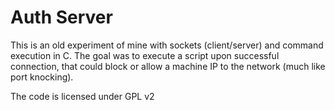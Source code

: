 # Auth Server

This is an old experiment of mine with sockets (client/server) and
command execution in C. The goal was to execute a script upon
successful connection, that could block or allow a machine IP to the
network (much like port knocking).

The code is licensed under GPL v2
